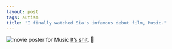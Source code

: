 ```yaml
---
layout: post
tags: autism
title: "I finally watched Sia's infamous debut film, Music."
---
```


![movie poster for Music]({{site.baseurl}}/assets/images/loose/musicPoster.jpg)
[It’s shit](https://letterboxd.com/neko_and_co/film/music-2021/). 💩